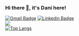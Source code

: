 ### Hi there 👋, it's Dani here!

[![Gmail Badge](https://img.shields.io/badge/-wiklapandu2503@gmail.com-c14438?style=flat&logo=Dribbble&logoColor=white&link=mailto:wiklapandu2503@gmail.com)](mailto:wiklapandu2503@gmail.com) 
[![Linkedin Badge](https://img.shields.io/badge/-wiklapandu-0072b1?style=flat&logo=Linkedin&logoColor=white&link=https://www.linkedin.com/in/wiklapandu/)](https://www.linkedin.com/in/wiklapandu/)
<br />
![](https://komarev.com/ghpvc/?username=danifitriantoo)<br />
[![Top Langs](https://github-readme-stats.vercel.app/api/top-langs/?username=danifitriantoo&hide=javascript,html,css&layout=compact&theme=dark)](https://github.com/danifitriantoo/github-readme-stats)

<!--
**danifitriantoo/danifitriantoo** is a ✨ _special_ ✨ repository because its `README.md` (this file) appears on your GitHub profile.

Here are some ideas to get you started:


-->
